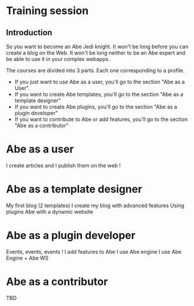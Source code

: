 # Training session

## Introduction
So you want to become an Abe Jedi knight. It won't be long before you can create a blog on the Web. It won't be long neither to be an Abe expert and be able to use it in your complex webapps.

The courses are divided into 3 parts. Each one corresponding to a profile. 
- If you just want to use Abe as a user, you'll go to the section "Abe as a User".
- If you want to create Abe templates, you'll go to the section "Abe as a template designer"
- If you want to create Abe plugins, you'll go to the section "Abe as a plugin developer"
- If you want to contribute to Abe or add features, you'll go to the section "Abe as a contributor"

# Abe as a user
I create articles and I publish them on the web !

# Abe as a template designer
My first blog (2 templates)
I create my blog with advanced features
Using plugins
Abe with a dynamic website

# Abe as a plugin developer
Events, events, events !
I add features to Abe
I use Abe engine
I use Abe Engine + Abe WS

# Abe as a contributor
TBD
